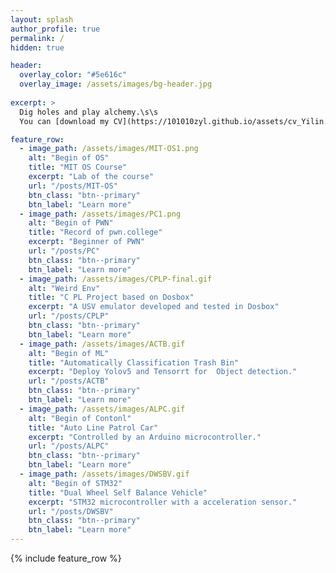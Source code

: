 ```yaml
---
layout: splash
author_profile: true
permalink: /
hidden: true

header:
  overlay_color: "#5e616c"
  overlay_image: /assets/images/bg-header.jpg
  
excerpt: >
  Dig holes and play alchemy.\s\s
  You can [download my CV](https://101010zyl.github.io/assets/cv_Yilin.pdf) here.

feature_row:
  - image_path: /assets/images/MIT-OS1.png
    alt: "Begin of OS"
    title: "MIT OS Course"
    excerpt: "Lab of the course"
    url: "/posts/MIT-OS"
    btn_class: "btn--primary"
    btn_label: "Learn more"
  - image_path: /assets/images/PC1.png
    alt: "Begin of PWN"
    title: "Record of pwn.college"
    excerpt: "Beginner of PWN"
    url: "/posts/PC"
    btn_class: "btn--primary"
    btn_label: "Learn more"
  - image_path: /assets/images/CPLP-final.gif
    alt: "Weird Env"
    title: "C PL Project based on Dosbox"
    excerpt: "A USV emulator developed and tested in Dosbox"
    url: "/posts/CPLP"
    btn_class: "btn--primary"
    btn_label: "Learn more"
  - image_path: /assets/images/ACTB.gif
    alt: "Begin of ML"
    title: "Automatically Classification Trash Bin"
    excerpt: "Deploy Yolov5 and Tensorrt for  Object detection."
    url: "/posts/ACTB"
    btn_class: "btn--primary"
    btn_label: "Learn more"
  - image_path: /assets/images/ALPC.gif
    alt: "Begin of Contonl"
    title: "Auto Line Patrol Car"
    excerpt: "Controlled by an Arduino microcontroller."
    url: "/posts/ALPC"
    btn_class: "btn--primary"
    btn_label: "Learn more"      
  - image_path: /assets/images/DWSBV.gif
    alt: "Begin of STM32"
    title: "Dual Wheel Self Balance Vehicle"
    excerpt: "STM32 microcontroller with a acceleration sensor."
    url: "/posts/DWSBV"
    btn_class: "btn--primary"
    btn_label: "Learn more"
---
```


{% include feature_row %}

